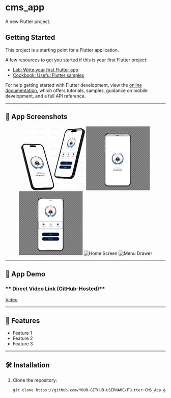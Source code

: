 # cms_app

A new Flutter project.

## Getting Started

This project is a starting point for a Flutter application.

A few resources to get you started if this is your first Flutter project:

- [Lab: Write your first Flutter app](https://docs.flutter.dev/get-started/codelab)
- [Cookbook: Useful Flutter samples](https://docs.flutter.dev/cookbook)

For help getting started with Flutter development, view the
[online documentation](https://docs.flutter.dev/), which offers tutorials,
samples, guidance on mobile development, and a full API reference.

---

## 📸 App Screenshots  

<p align = "center">
  <img src="assets/screenshots/CMS_APP.png" alt="App Screen" width="200"/>
  <img src="assets/screenshots/Splash_Screen.png" alt="Splash Screen" width="200"/>
  <img src="assets/screenshots/Login_Page.png" alt="Login Page" width="200"/>
  <img src="assets/screenshots/Home_Screen.png" alt="Home Screen" width="200"/>
  <img src="assets/screenshots/Menu_Drawer" alt="Menu Drawer" width="200"/>
</p>
  

---

## 🎥 App Demo  

### ** Direct Video Link (GitHub-Hosted)**
[Video](https://github.com/owensuka/Flutter-CMS_App/raw/main/assets/video/iphone-ball-turn.mp4)

---

## 🚀 Features
- Feature 1
- Feature 2
- Feature 3

---

## 🛠️ Installation
1. Clone the repository:
   ```sh
   git clone https://github.com/YOUR-GITHUB-USERNAME/Flutter-CMS_App.git

